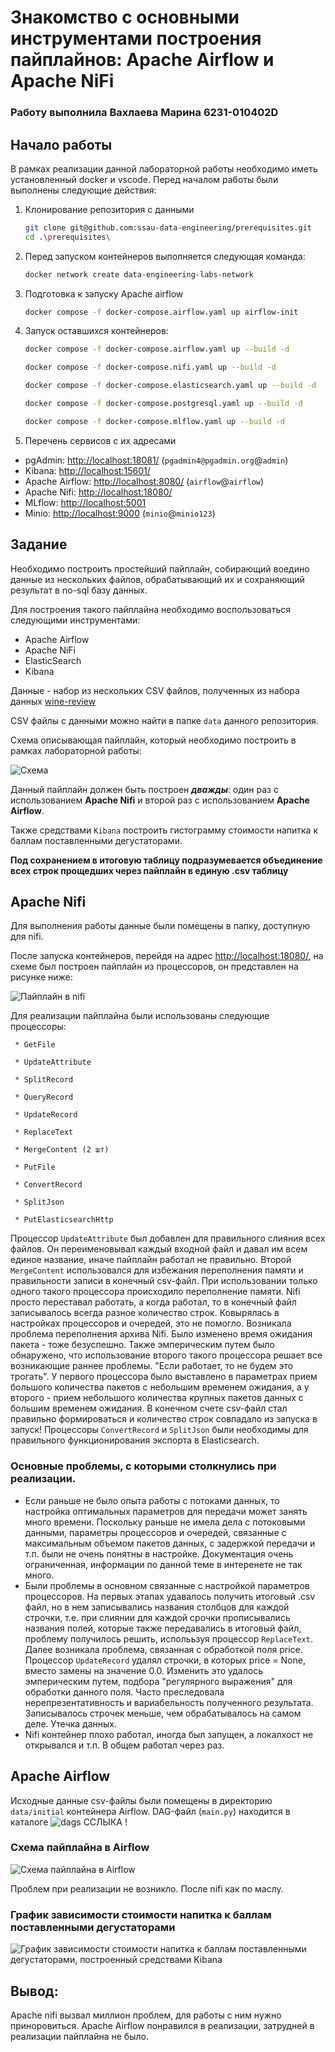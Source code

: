 # Знакомство с основными инструментами построения пайплайнов: Apache Airflow и Apache NiFi
### Работу выполнила Вахлаева Марина 6231-010402D
## Начало работы
В рамках реализации данной лабораторной работы необходимо иметь установленный docker и vscode.
Перед началом работы были выполнены следующие действия: 

1. Клонирование репозитория с данными

     ```bash
    git clone git@github.com:ssau-data-engineering/prerequisites.git
    cd .\prerequisites\
    ```

2. Перед запуском контейнеров выполняется следующая команда:

    ```bash
    docker network create data-engineering-labs-network
    ```

3. Подготовка к запуску Apache airflow

    ```bash
    docker compose -f docker-compose.airflow.yaml up airflow-init
    ```

4. Запуск оставшихся контейнеров:

    ```bash
    docker compose -f docker-compose.airflow.yaml up --build -d
    ```    
    
    ```bash
    docker compose -f docker-compose.nifi.yaml up --build -d
    ```    
    
    ```bash
    docker compose -f docker-compose.elasticsearch.yaml up --build -d
    ```    
    
    ```bash
    docker compose -f docker-compose.postgresql.yaml up --build -d
    ```

    ```bash
    docker compose -f docker-compose.mlflow.yaml up --build -d
    ```

5. Перечень сервисов с их адресами

* pgAdmin: <http://localhost:18081/>  (`pgadmin4@pgadmin.org`@`admin`)
* Kibana: <http://localhost:15601/>
* Apache Airflow: <http://localhost:8080/> (`airflow`@`airflow`)
* Apache Nifi: <http://localhost:18080/>
* MLflow: <http://localhost:5001>
* Minio: <http://localhost:9000> (`minio`@`minio123`)

## Задание 
Необходимо построить простейший пайплайн, собирающий воедино данные из нескольких файлов, обрабатывающий их и сохраняющий результат в no-sql базу данных.

Для построения такого пайплайна необходимо воспользоваться следующими инструментами:
* Apache Airflow
* Apache NiFi
* ElasticSearch
* Kibana

Данные - набор из нескольких CSV файлов, полученных из набора данных [wine-review](https://www.kaggle.com/datasets/zynicide/wine-reviews/)

CSV файлы с данными можно найти в папке `data` данного репозитория.

Схема описывающая пайплайн, который необходимо построить в рамках лабораторной работы:

![Схема](./images/img2.png)

Данный пайплайн должен быть построен ***дважды***: один раз с использованием **Apache Nifi** и второй раз с использованием **Apache Airflow**.

Также средствами `Kibana` построить гистограмму стоимости напитка к баллам поставленными дегустаторами.

**Под сохранением в итоговую таблицу подразумевается объединение всех строк прощедших через пайплайн в единую .csv таблицу**

## Apache Nifi 

Для выполнения работы данные были помещены в папку, доступную для nifi. 

После запуска контейнеров, перейдя на адрес <http://localhost:18080/>, на схеме был построен пайплайн из процессоров, он представлен на рисунке ниже: 

![Пайплайн в nifi](./images/img3.png)

Для реализации пайплайна были использованы следующие процессоры: 

     * GetFile
     
     * UpdateAttribute
     
     * SplitRecord
     
     * QueryRecord
     
     * UpdateRecord
     
     * ReplaceText

     * MergeContent (2 шт)
     
     * PutFile
          
     * ConvertRecord
     
     * SplitJson

     * PutElasticsearchHttp

Процессор `UpdateAttribute` был добавлен для правильного слияния всех файлов. Он переименовывал каждый входной файл и давал им всем единое название, иначе пайплайн работал не правильно.
Второй `MergeContent` использовался для избежания переполнения памяти и правильности записи в конечный csv-файл. При использовании только одного такого процессора происходило 
переполнение памяти. Nifi просто переставал работать, а когда работал, то в конечный файл записывалось всегда разное количество строк. Ковырялась в настройках процессоров и очередей, 
это не помогло. Возникала проблема переполнения архива Nifi. Было изменено время ожидания пакета - тоже безуспешно. Также эмперическим путем было обнаружено, что использование второго
такого процессора решает все возникающие раннее проблемы. "Если работает, то не будем это трогать". У первого процессора было выставлено в параметрах прием большого количества пакетов 
с небольшим временем ожидания, а у второго - прием небольшого количества крупных пакетов данных с большим временем ожидания. В конечном счете csv-файл стал правильно формироваться и
количество строк совпадало из запуска в запуск!
 Процессоры `ConvertRecord` и `SplitJson` были необходимы для правильного функционирования экспорта в Elasticsearch. 

### Основные проблемы, с которыми столкнулись при реализации. 

- Если раньше не было опыта работы с потоками данных, то настройка оптимальных параметров для передачи может занять много времени.
Поскольку раньше не имела дела с потоковыми данными, параметры процессоров и очередей, связанные с максимальным объемом пакетов данных, с задержкой передачи и т.п. 
были не очень понятны в настройке. Документация очень ограниченная, информации по данной теме в интеренете не так много. 
- Были проблемы в основном связанные с настройкой параметров процессоров. На первых этапах удавалось получить итоговый .csv файл, но в нем записывались
названия столбцов для каждой строчки, т.е. при слиянии для каждой срочки прописывались названия полей, которые также передавались в итоговый файл, 
проблему получилось решить, исполььзуя процессор `ReplaceText`. Далее возникала проблема, связанная с обработкой поля price. Процессор `UpdateRecord` 
удалял строчки, в которых price = None, вместо замены на значение 0.0. Изменить это удалось эмперическим путем, подбора "регулярного выражения" для обработки данного поля. 
Часто преследовала нерепрезентативность и вариабельность полученного результата. Записывалось строчек меньше, чем обрабатывалось на самом деле. Утечка данных. 
- Nifi контейнер плохо работал, иногда был запущен, а локалхост не открывался и т.п. В общем работал через раз.

## Apache Airflow 

Исходные данные csv-файлы были помещены в директорию `data/initial` контейнера Airflow. DAG-файл (`main.py`) находится в каталоге ![`dags`](./images/img4.png) ССЛЫКА !

### Схема пайплайна в Airflow 
![Схема пайплайна в Airflow](./images/img4.png)

Проблем при реализации не возникло. После nifi как по маслу. 

### График зависимости стоимости напитка к баллам поставленными дегустаторами
![График зависимости стоимости напитка к баллам поставленными дегустаторами, построенный средствами Kibana](./images/img5.png)

## Вывод: 

Apache nifi вызвал миллион проблем, для работы с ним нужно приноровиться. Аpache Airflow понравился в реализации, затрудней в реализации пайплайна не было.
